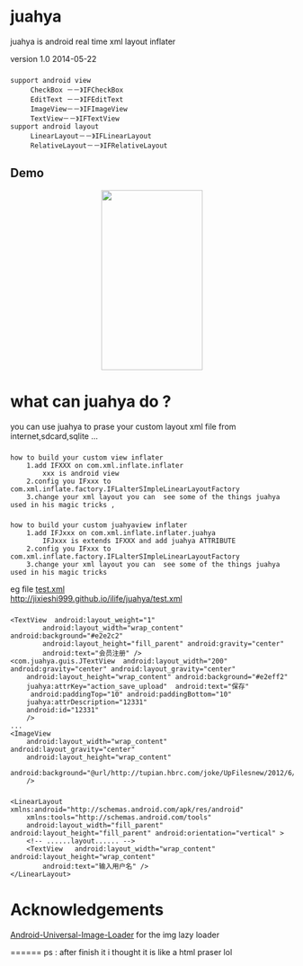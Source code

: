 juahya
======

juahya is android real time xml layout inflater<br />

version 1.0 2014-05-22
###     
    support android view
         CheckBox －－》IFCheckBox
         EditText －－》IFEditText
         ImageView－－》IFImageView
         TextView－－》IFTextView
    support android layout   
         LinearLayout－－》IFLinearLayout
         RelativeLayout－－》IFRelativeLayout


## Demo
<p align="center" >
<img src="http://jixieshi999.github.io/ilife/images/juahyademo.gif" width="180" height="320"/>
</p>

what can juahya do ?
======
you can use juahya to prase your custom layout xml file from internet,sdcard,sqlite ...<br />
###
    how to build your custom view inflater
        1.add IFXXX on com.xml.inflate.inflater
            xxx is android view
        2.config you IFxxx to com.xml.inflate.factory.IFLalterSImpleLinearLayoutFactory
        3.change your xml layout you can  see some of the things juahya used in his magic tricks ,

###
    how to build your custom juahyaview inflater
        1.add IFJxxx on com.xml.inflate.inflater.juahya
            IFJxxx is extends IFXXX and add juahya ATTRIBUTE
        2.config you IFxxx to com.xml.inflate.factory.IFLalterSImpleLinearLayoutFactory
        3.change your xml layout you can  see some of the things juahya used in his magic tricks
eg file [test.xml](jixieshi999.github.io/ilife/juahya/test.xml)
<br>http://jixieshi999.github.io/ilife/juahya/test.xml
###
    <TextView  android:layout_weight="1"
            android:layout_width="wrap_content" android:background="#e2e2c2"
            android:layout_height="fill_parent" android:gravity="center" 
            android:text="会员注册" />
    <com.juahya.guis.JTextView  android:layout_width="200" android:gravity="center" android:layout_gravity="center"
        android:layout_height="wrap_content" android:background="#e2eff2"
        juahya:attrKey="action_save_upload"  android:text="保存"
         android:paddingTop="10" android:paddingBottom="10" 
        juahya:attrDescription="12331" 
        android:id="12331" 
        />
    ...
    <ImageView 
        android:layout_width="wrap_content"  android:layout_gravity="center"
        android:layout_height="wrap_content"  
        android:background="@url/http://tupian.hbrc.com/joke/UpFilesnew/2012/6/23/201262303147971.jpg"
        />
###
    <LinearLayout xmlns:android="http://schemas.android.com/apk/res/android"
        xmlns:tools="http://schemas.android.com/tools"
        android:layout_width="fill_parent" android:layout_height="fill_parent" android:orientation="vertical" >
        <!-- ......layout...... -->
        <TextView   android:layout_width="wrap_content"  android:layout_height="wrap_content"  
            android:text="输入用户名" />
    </LinearLayout>
Acknowledgements
======

[Android-Universal-Image-Loader](https://github.com/nostra13/Android-Universal-Image-Loader) for the img lazy loader<br />


======
ps : after finish it i thought it is like a html praser lol<br />


